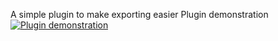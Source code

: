 A simple plugin to make exporting easier
Plugin demonstration
[![Plugin demonstration](https://markdown-videos-api.jorgenkh.no/url?url=https%3A%2F%2Fyoutu.be%2FBQ3P1VxpPdw)](https://youtu.be/BQ3P1VxpPdw)
